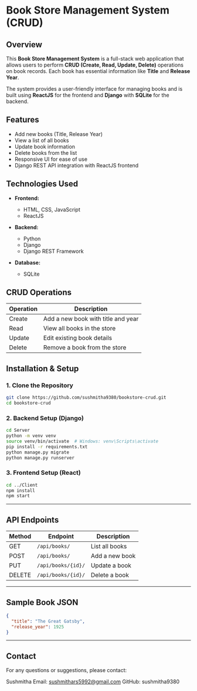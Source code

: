 # Book Store Management System (CRUD)

## Overview
This **Book Store Management System** is a full-stack web application that allows users to perform **CRUD (Create, Read, Update, Delete)** operations on book records. Each book has essential information like **Title** and **Release Year**.

The system provides a user-friendly interface for managing books and is built using **ReactJS** for the frontend and **Django** with **SQLite** for the backend.

## Features
- Add new books (Title, Release Year)
- View a list of all books
- Update book information
- Delete books from the list
- Responsive UI for ease of use
- Django REST API integration with ReactJS frontend

## Technologies Used

- **Frontend:**
  - HTML, CSS, JavaScript
  - ReactJS

- **Backend:**
  - Python
  - Django
  - Django REST Framework

- **Database:**
  - SQLite

## CRUD Operations

| Operation | Description                              |
|-----------|------------------------------------------|
| Create    | Add a new book with title and year       |
| Read      | View all books in the store              |
| Update    | Edit existing book details               |
| Delete    | Remove a book from the store             |

## Installation & Setup

### 1. Clone the Repository

```bash
git clone https://github.com/sushmitha9380/bookstore-crud.git
cd bookstore-crud
```
### 2. Backend Setup (Django)
```bash
cd Server
python -m venv venv
source venv/bin/activate  # Windows: venv\Scripts\activate
pip install -r requirements.txt
python manage.py migrate
python manage.py runserver
```
### 3. Frontend Setup (React)
```bash
cd ../Client
npm install
npm start
```
---

## API Endpoints

| Method | Endpoint           | Description        |
|--------|--------------------|--------------------|
| GET    | `/api/books/`      | List all books     |
| POST   | `/api/books/`      | Add a new book     |
| PUT    | `/api/books/{id}/` | Update a book      |
| DELETE | `/api/books/{id}/` | Delete a book      |

---

## Sample Book JSON

```json
{
  "title": "The Great Gatsby",
  "release_year": 1925
}
```
---

## Contact
For any questions or suggestions, please contact:

Sushmitha
Email: sushmithars5992@gmail.com
GitHub: sushmitha9380


